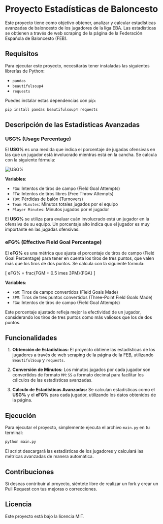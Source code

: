 
# Proyecto Estadísticas de Baloncesto

Este proyecto tiene como objetivo obtener, analizar y calcular estadísticas avanzadas de baloncesto de los jugadores de la liga EBA. Las estadísticas se obtienen a través de web scraping de la página de la Federación Española de Baloncesto (FEB). 

## Requisitos

Para ejecutar este proyecto, necesitarás tener instaladas las siguientes librerías de Python:

- `pandas`
- `beautifulsoup4`
- `requests`

Puedes instalar estas dependencias con pip:

```bash
pip install pandas beautifulsoup4 requests
```

## Descripción de las Estadísticas Avanzadas

### USG% (Usage Percentage)

El **USG%** es una medida que indica el porcentaje de jugadas ofensivas en las que un jugador está involucrado mientras está en la cancha. Se calcula con la siguiente fórmula:

![USG%](https://latex.codecogs.com/svg.latex?USG\%=100\times\frac{(FGA+0.44\times{FTA}+TOV)\times(\text{Team\;Minutes}/5)}{(\text{Player\;Minutes})\times(\text{Team\;FGA}+0.44\times\text{Team\;FTA}+\text{Team\;TOV})})

**Variables:**

- `FGA`: Intentos de tiros de campo (Field Goal Attempts)
- `FTA`: Intentos de tiros libres (Free Throw Attempts)
- `TOV`: Pérdidas de balón (Turnovers)
- `Team Minutes`: Minutos totales jugados por el equipo
- `Player Minutes`: Minutos jugados por el jugador

El **USG%** se utiliza para evaluar cuán involucrado está un jugador en la ofensiva de su equipo. Un porcentaje alto indica que el jugador es muy importante en las jugadas ofensivas.

### eFG% (Effective Field Goal Percentage)

El **eFG%** es una métrica que ajusta el porcentaje de tiros de campo (Field Goal Percentage) para tener en cuenta los tiros de tres puntos, que valen más que los tiros de dos puntos. Se calcula con la siguiente fórmula:

\[
eFG\% = frac{FGM + 0.5 	imes 3PM}{FGA}
\]

**Variables:**

- `FGM`: Tiros de campo convertidos (Field Goals Made)
- `3PM`: Tiros de tres puntos convertidos (Three-Point Field Goals Made)
- `FGA`: Intentos de tiros de campo (Field Goal Attempts)

Este porcentaje ajustado refleja mejor la efectividad de un jugador, considerando los tiros de tres puntos como más valiosos que los de dos puntos.

## Funcionalidades

1. **Obtención de Estadísticas:**
   El proyecto obtiene las estadísticas de los jugadores a través de web scraping de la página de la FEB, utilizando `BeautifulSoup` y `requests`.

2. **Conversión de Minutos:**
   Los minutos jugados por cada jugador son convertidos de formato `MM:SS` a formato decimal para facilitar los cálculos de las estadísticas avanzadas.

3. **Cálculo de Estadísticas Avanzadas:**
   Se calculan estadísticas como el **USG%** y el **eFG%** para cada jugador, utilizando los datos obtenidos de la página.

## Ejecución

Para ejecutar el proyecto, simplemente ejecuta el archivo `main.py` en tu terminal:

```bash
python main.py
```

El script descargará las estadísticas de los jugadores y calculará las métricas avanzadas de manera automática.

## Contribuciones

Si deseas contribuir al proyecto, siéntete libre de realizar un fork y crear un Pull Request con tus mejoras o correcciones.

## Licencia

Este proyecto está bajo la licencia MIT.
